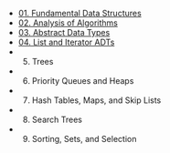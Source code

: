 - [01. Fundamental Data Structures](https://github.com/oneonlee/Computer-Science/tree/main/2.%20Data%20Structures/01.%20Fundamental%20Data%20Structures)
- [02. Analysis of Algorithms](https://github.com/oneonlee/Computer-Science/tree/main/2.%20Data%20Structures/02.%20Analysis%20of%20Algorithms)
- [03. Abstract Data Types](https://github.com/oneonlee/Computer-Science/tree/main/2.%20Data%20Structures/03.%20Abstract%20Data%20Types)
- [04. List and Iterator ADTs](https://github.com/oneonlee/Computer-Science/tree/main/2.%20Data%20Structures/04.%20List%20and%20Iterator%20ADTs)
- 05. Trees
- 06. Priority Queues and Heaps
- 07. Hash Tables, Maps, and Skip Lists
- 08. Search Trees
- 09. Sorting, Sets, and Selection

